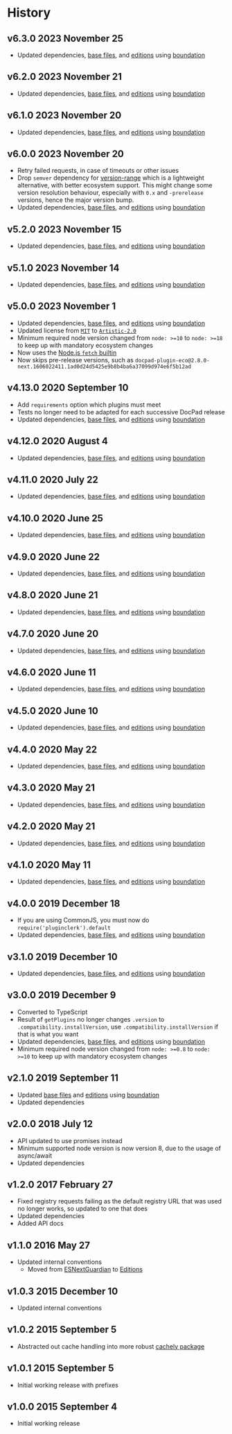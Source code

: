 # History

## v6.3.0 2023 November 25

-   Updated dependencies, [base files](https://github.com/bevry/base), and [editions](https://editions.bevry.me) using [boundation](https://github.com/bevry/boundation)

## v6.2.0 2023 November 21

-   Updated dependencies, [base files](https://github.com/bevry/base), and [editions](https://editions.bevry.me) using [boundation](https://github.com/bevry/boundation)

## v6.1.0 2023 November 20

-   Updated dependencies, [base files](https://github.com/bevry/base), and [editions](https://editions.bevry.me) using [boundation](https://github.com/bevry/boundation)

## v6.0.0 2023 November 20

-   Retry failed requests, in case of timeouts or other issues
-   Drop `semver` dependency for [version-range](https://github.com/bevry/version-range) which is a lightweight alternative, with better ecosystem support. This might change some version resolution behaviour, especially with `0.x` and `-prerelease` versions, hence the major version bump.
-   Updated dependencies, [base files](https://github.com/bevry/base), and [editions](https://editions.bevry.me) using [boundation](https://github.com/bevry/boundation)

## v5.2.0 2023 November 15

-   Updated dependencies, [base files](https://github.com/bevry/base), and [editions](https://editions.bevry.me) using [boundation](https://github.com/bevry/boundation)

## v5.1.0 2023 November 14

-   Updated dependencies, [base files](https://github.com/bevry/base), and [editions](https://editions.bevry.me) using [boundation](https://github.com/bevry/boundation)

## v5.0.0 2023 November 1

-   Updated dependencies, [base files](https://github.com/bevry/base), and [editions](https://editions.bevry.me) using [boundation](https://github.com/bevry/boundation)
-   Updated license from [`MIT`](http://spdx.org/licenses/MIT.html) to [`Artistic-2.0`](http://spdx.org/licenses/Artistic-2.0.html)
-   Minimum required node version changed from `node: >=10` to `node: >=18` to keep up with mandatory ecosystem changes
-   Now uses the [Node.js `fetch` builtin](https://nodejs.org/api/globals.html#fetch)
-   Now skips pre-release versions, such as `docpad-plugin-eco@2.8.0-next.1606022411.1ad0d24d5425e9b8b4ba6a37099d974e6f5b12ad`

## v4.13.0 2020 September 10

-   Add `requirements` option which plugins must meet
-   Tests no longer need to be adapted for each successive DocPad release
-   Updated dependencies, [base files](https://github.com/bevry/base), and [editions](https://editions.bevry.me) using [boundation](https://github.com/bevry/boundation)

## v4.12.0 2020 August 4

-   Updated dependencies, [base files](https://github.com/bevry/base), and [editions](https://editions.bevry.me) using [boundation](https://github.com/bevry/boundation)

## v4.11.0 2020 July 22

-   Updated dependencies, [base files](https://github.com/bevry/base), and [editions](https://editions.bevry.me) using [boundation](https://github.com/bevry/boundation)

## v4.10.0 2020 June 25

-   Updated dependencies, [base files](https://github.com/bevry/base), and [editions](https://editions.bevry.me) using [boundation](https://github.com/bevry/boundation)

## v4.9.0 2020 June 22

-   Updated dependencies, [base files](https://github.com/bevry/base), and [editions](https://editions.bevry.me) using [boundation](https://github.com/bevry/boundation)

## v4.8.0 2020 June 21

-   Updated dependencies, [base files](https://github.com/bevry/base), and [editions](https://editions.bevry.me) using [boundation](https://github.com/bevry/boundation)

## v4.7.0 2020 June 20

-   Updated dependencies, [base files](https://github.com/bevry/base), and [editions](https://editions.bevry.me) using [boundation](https://github.com/bevry/boundation)

## v4.6.0 2020 June 11

-   Updated dependencies, [base files](https://github.com/bevry/base), and [editions](https://editions.bevry.me) using [boundation](https://github.com/bevry/boundation)

## v4.5.0 2020 June 10

-   Updated dependencies, [base files](https://github.com/bevry/base), and [editions](https://editions.bevry.me) using [boundation](https://github.com/bevry/boundation)

## v4.4.0 2020 May 22

-   Updated dependencies, [base files](https://github.com/bevry/base), and [editions](https://editions.bevry.me) using [boundation](https://github.com/bevry/boundation)

## v4.3.0 2020 May 21

-   Updated dependencies, [base files](https://github.com/bevry/base), and [editions](https://editions.bevry.me) using [boundation](https://github.com/bevry/boundation)

## v4.2.0 2020 May 21

-   Updated dependencies, [base files](https://github.com/bevry/base), and [editions](https://editions.bevry.me) using [boundation](https://github.com/bevry/boundation)

## v4.1.0 2020 May 11

-   Updated dependencies, [base files](https://github.com/bevry/base), and [editions](https://editions.bevry.me) using [boundation](https://github.com/bevry/boundation)

## v4.0.0 2019 December 18

-   If you are using CommonJS, you must now do `require('pluginclerk').default`
-   Updated dependencies, [base files](https://github.com/bevry/base), and [editions](https://editions.bevry.me) using [boundation](https://github.com/bevry/boundation)

## v3.1.0 2019 December 10

-   Updated dependencies, [base files](https://github.com/bevry/base), and [editions](https://editions.bevry.me) using [boundation](https://github.com/bevry/boundation)

## v3.0.0 2019 December 9

-   Converted to TypeScript
-   Result of `getPlugins` no longer changes `.version` to `.compatibility.installVersion`, use `.compatibility.installVersion` if that is what you want
-   Updated dependencies, [base files](https://github.com/bevry/base), and [editions](https://editions.bevry.me) using [boundation](https://github.com/bevry/boundation)
-   Minimum required node version changed from `node: >=0.8` to `node: >=10` to keep up with mandatory ecosystem changes

## v2.1.0 2019 September 11

-   Updated [base files](https://github.com/bevry/base) and [editions](https://editions.bevry.me) using [boundation](https://github.com/bevry/boundation)
-   Updated dependencies

## v2.0.0 2018 July 12

-   API updated to use promises instead
-   Minimum supported node version is now version 8, due to the usage of async/await
-   Updated dependencies

## v1.2.0 2017 February 27

-   Fixed registry requests failing as the default registry URL that was used no longer works, so updated to one that does
-   Updated dependencies
-   Added API docs

## v1.1.0 2016 May 27

-   Updated internal conventions
    -   Moved from [ESNextGuardian](https://github.com/bevry/esnextguardian) to [Editions](https://github.com/bevry/editions)

## v1.0.3 2015 December 10

-   Updated internal conventions

## v1.0.2 2015 September 5

-   Abstracted out cache handling into more robust [cachely package](https://github.com/bevry/cachely)

## v1.0.1 2015 September 5

-   Initial working release with prefixes

## v1.0.0 2015 September 4

-   Initial working release
